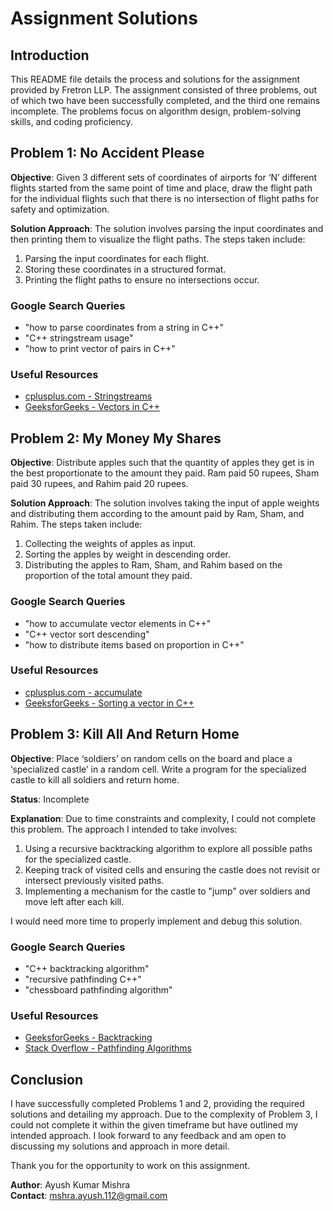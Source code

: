 # Assignment Solutions

## Introduction

This README file details the process and solutions for the assignment provided by Fretron LLP. The assignment consisted of three problems, out of which two have been successfully completed, and the third one remains incomplete. The problems focus on algorithm design, problem-solving skills, and coding proficiency.

## Problem 1: No Accident Please

**Objective**: Given 3 different sets of coordinates of airports for ‘N’ different flights started from the same point of time and place, draw the flight path for the individual flights such that there is no intersection of flight paths for safety and optimization.

**Solution Approach**:
The solution involves parsing the input coordinates and then printing them to visualize the flight paths. The steps taken include:
1. Parsing the input coordinates for each flight.
2. Storing these coordinates in a structured format.
3. Printing the flight paths to ensure no intersections occur.

### Google Search Queries
- "how to parse coordinates from a string in C++"
- "C++ stringstream usage"
- "how to print vector of pairs in C++"

### Useful Resources
- [cplusplus.com - Stringstreams](http://www.cplusplus.com/reference/sstream/stringstream/)
- [GeeksforGeeks - Vectors in C++](https://www.geeksforgeeks.org/vector-in-cpp-stl/)

## Problem 2: My Money My Shares

**Objective**: Distribute apples such that the quantity of apples they get is in the best proportionate to the amount they paid. Ram paid 50 rupees, Sham paid 30 rupees, and Rahim paid 20 rupees.

**Solution Approach**:
The solution involves taking the input of apple weights and distributing them according to the amount paid by Ram, Sham, and Rahim. The steps taken include:
1. Collecting the weights of apples as input.
2. Sorting the apples by weight in descending order.
3. Distributing the apples to Ram, Sham, and Rahim based on the proportion of the total amount they paid.

### Google Search Queries
- "how to accumulate vector elements in C++"
- "C++ vector sort descending"
- "how to distribute items based on proportion in C++"

### Useful Resources
- [cplusplus.com - accumulate](http://www.cplusplus.com/reference/numeric/accumulate/)
- [GeeksforGeeks - Sorting a vector in C++](https://www.geeksforgeeks.org/sorting-a-vector-in-c/)

## Problem 3: Kill All And Return Home

**Objective**: Place ‘soldiers’ on random cells on the board and place a ‘specialized castle’ in a random cell. Write a program for the specialized castle to kill all soldiers and return home.

**Status**: Incomplete

**Explanation**:
Due to time constraints and complexity, I could not complete this problem. The approach I intended to take involves:
1. Using a recursive backtracking algorithm to explore all possible paths for the specialized castle.
2. Keeping track of visited cells and ensuring the castle does not revisit or intersect previously visited paths.
3. Implementing a mechanism for the castle to "jump" over soldiers and move left after each kill.

I would need more time to properly implement and debug this solution.

### Google Search Queries
- "C++ backtracking algorithm"
- "recursive pathfinding C++"
- "chessboard pathfinding algorithm"

### Useful Resources
- [GeeksforGeeks - Backtracking](https://www.geeksforgeeks.org/backtracking-algorithms/)
- [Stack Overflow - Pathfinding Algorithms](https://stackoverflow.com/questions/19895671/pathfinding-algorithms)

## Conclusion

I have successfully completed Problems 1 and 2, providing the required solutions and detailing my approach. Due to the complexity of Problem 3, I could not complete it within the given timeframe but have outlined my intended approach. I look forward to any feedback and am open to discussing my solutions and approach in more detail.

Thank you for the opportunity to work on this assignment.

**Author**: Ayush Kumar Mishra  
**Contact**: mshra.ayush.112@gmail.com
